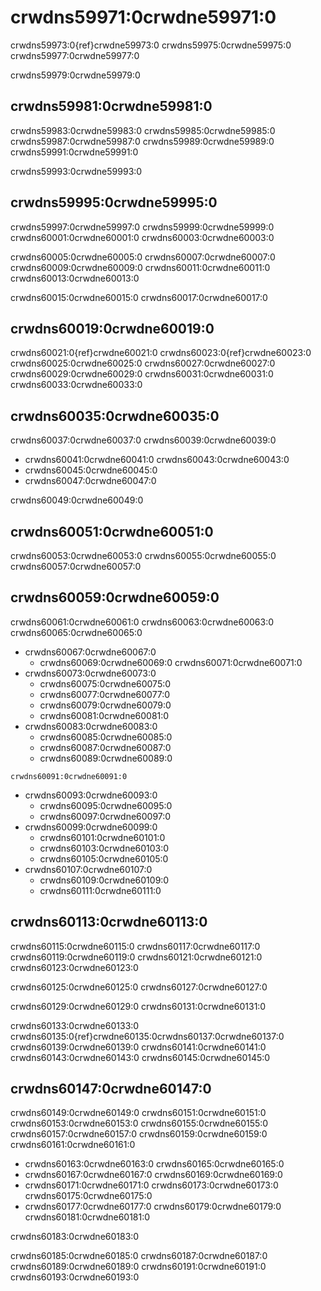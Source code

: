 <a name="General_guidance_and_good_practice_for_testing"></a>

# crwdns59971:0crwdne59971:0

crwdns59973:0{ref}crwdne59973:0<rr-testing-types-of-testing> crwdns59975:0crwdne59975:0 crwdns59977:0crwdne59977:0

crwdns59979:0crwdne59979:0
## crwdns59981:0crwdne59981:0

crwdns59983:0crwdne59983:0 crwdns59985:0crwdne59985:0 crwdns59987:0crwdne59987:0 crwdns59989:0crwdne59989:0 crwdns59991:0crwdne59991:0

crwdns59993:0crwdne59993:0

## crwdns59995:0crwdne59995:0

crwdns59997:0crwdne59997:0 crwdns59999:0crwdne59999:0 crwdns60001:0crwdne60001:0 crwdns60003:0crwdne60003:0

crwdns60005:0crwdne60005:0 crwdns60007:0crwdne60007:0 crwdns60009:0crwdne60009:0 crwdns60011:0crwdne60011:0 crwdns60013:0crwdne60013:0

crwdns60015:0crwdne60015:0 crwdns60017:0crwdne60017:0

## crwdns60019:0crwdne60019:0

crwdns60021:0{ref}crwdne60021:0 crwdns60023:0{ref}crwdne60023:0 crwdns60025:0crwdne60025:0 crwdns60027:0crwdne60027:0 crwdns60029:0crwdne60029:0 crwdns60031:0crwdne60031:0 crwdns60033:0crwdne60033:0

## crwdns60035:0crwdne60035:0

crwdns60037:0crwdne60037:0 crwdns60039:0crwdne60039:0

- crwdns60041:0crwdne60041:0 crwdns60043:0crwdne60043:0
- crwdns60045:0crwdne60045:0
- crwdns60047:0crwdne60047:0

crwdns60049:0crwdne60049:0

## crwdns60051:0crwdne60051:0

crwdns60053:0crwdne60053:0 crwdns60055:0crwdne60055:0 crwdns60057:0crwdne60057:0

## crwdns60059:0crwdne60059:0

crwdns60061:0crwdne60061:0 crwdns60063:0crwdne60063:0 crwdns60065:0crwdne60065:0

- crwdns60067:0crwdne60067:0
  - crwdns60069:0crwdne60069:0 crwdns60071:0crwdne60071:0
- crwdns60073:0crwdne60073:0
  - crwdns60075:0crwdne60075:0
  - crwdns60077:0crwdne60077:0
  - crwdns60079:0crwdne60079:0
  - crwdns60081:0crwdne60081:0
- crwdns60083:0crwdne60083:0
  - crwdns60085:0crwdne60085:0
  - crwdns60087:0crwdne60087:0
  - crwdns60089:0crwdne60089:0
```{note}
crwdns60091:0crwdne60091:0
```
- crwdns60093:0crwdne60093:0
  - crwdns60095:0crwdne60095:0
  - crwdns60097:0crwdne60097:0
- crwdns60099:0crwdne60099:0
  - crwdns60101:0crwdne60101:0
  - crwdns60103:0crwdne60103:0
  - crwdns60105:0crwdne60105:0
- crwdns60107:0crwdne60107:0
  - crwdns60109:0crwdne60109:0
  - crwdns60111:0crwdne60111:0

## crwdns60113:0crwdne60113:0

crwdns60115:0crwdne60115:0 crwdns60117:0crwdne60117:0 crwdns60119:0crwdne60119:0 crwdns60121:0crwdne60121:0 crwdns60123:0crwdne60123:0

crwdns60125:0crwdne60125:0 crwdns60127:0crwdne60127:0

crwdns60129:0crwdne60129:0 crwdns60131:0crwdne60131:0

crwdns60133:0crwdne60133:0 crwdns60135:0{ref}crwdne60135:0<rr-testing-challenges-difficult-quatify>crwdns60137:0crwdne60137:0 crwdns60139:0crwdne60139:0 crwdns60141:0crwdne60141:0 crwdns60143:0crwdne60143:0 crwdns60145:0crwdne60145:0

## crwdns60147:0crwdne60147:0

crwdns60149:0crwdne60149:0 crwdns60151:0crwdne60151:0 crwdns60153:0crwdne60153:0 crwdns60155:0crwdne60155:0 crwdns60157:0crwdne60157:0 crwdns60159:0crwdne60159:0 crwdns60161:0crwdne60161:0

- crwdns60163:0crwdne60163:0 crwdns60165:0crwdne60165:0
- crwdns60167:0crwdne60167:0 crwdns60169:0crwdne60169:0
- crwdns60171:0crwdne60171:0 crwdns60173:0crwdne60173:0 crwdns60175:0crwdne60175:0
- crwdns60177:0crwdne60177:0 crwdns60179:0crwdne60179:0 crwdns60181:0crwdne60181:0

crwdns60183:0crwdne60183:0

crwdns60185:0crwdne60185:0 crwdns60187:0crwdne60187:0 crwdns60189:0crwdne60189:0 crwdns60191:0crwdne60191:0 crwdns60193:0crwdne60193:0
